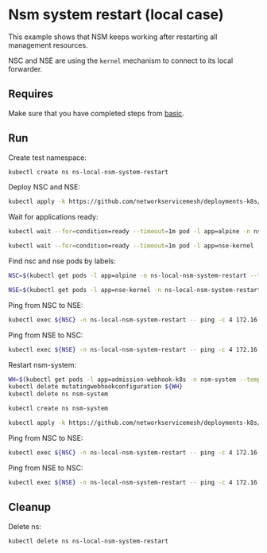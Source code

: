 # Nsm system restart (local case)

This example shows that NSM keeps working after restarting all management resources.

NSC and NSE are using the `kernel` mechanism to connect to its local forwarder.

## Requires

Make sure that you have completed steps from [basic](../../basic).

## Run

Create test namespace:
```bash
kubectl create ns ns-local-nsm-system-restart
```

Deploy NSC and NSE:
```bash
kubectl apply -k https://github.com/networkservicemesh/deployments-k8s/examples/heal/local-nsm-system-restart?ref=c0dab943f79d39b0ffd4cc38cb01aa2b985f9ac5
```

Wait for applications ready:
```bash
kubectl wait --for=condition=ready --timeout=1m pod -l app=alpine -n ns-local-nsm-system-restart
```
```bash
kubectl wait --for=condition=ready --timeout=1m pod -l app=nse-kernel -n ns-local-nsm-system-restart
```

Find nsc and nse pods by labels:
```bash
NSC=$(kubectl get pods -l app=alpine -n ns-local-nsm-system-restart --template '{{range .items}}{{.metadata.name}}{{"\n"}}{{end}}')
```
```bash
NSE=$(kubectl get pods -l app=nse-kernel -n ns-local-nsm-system-restart --template '{{range .items}}{{.metadata.name}}{{"\n"}}{{end}}')
```

Ping from NSC to NSE:
```bash
kubectl exec ${NSC} -n ns-local-nsm-system-restart -- ping -c 4 172.16.1.100
```

Ping from NSE to NSC:
```bash
kubectl exec ${NSE} -n ns-local-nsm-system-restart -- ping -c 4 172.16.1.101
```

Restart nsm-system:
```bash
WH=$(kubectl get pods -l app=admission-webhook-k8s -n nsm-system --template '{{range .items}}{{.metadata.name}}{{"\n"}}{{end}}')
kubectl delete mutatingwebhookconfiguration ${WH}
kubectl delete ns nsm-system
```
```bash
kubectl create ns nsm-system
```
```bash
kubectl apply -k https://github.com/networkservicemesh/deployments-k8s/examples/basic?ref=c0dab943f79d39b0ffd4cc38cb01aa2b985f9ac5
```

Ping from NSC to NSE:
```bash
kubectl exec ${NSC} -n ns-local-nsm-system-restart -- ping -c 4 172.16.1.100
```

Ping from NSE to NSC:
```bash
kubectl exec ${NSE} -n ns-local-nsm-system-restart -- ping -c 4 172.16.1.101
```

## Cleanup

Delete ns:
```bash
kubectl delete ns ns-local-nsm-system-restart
```
